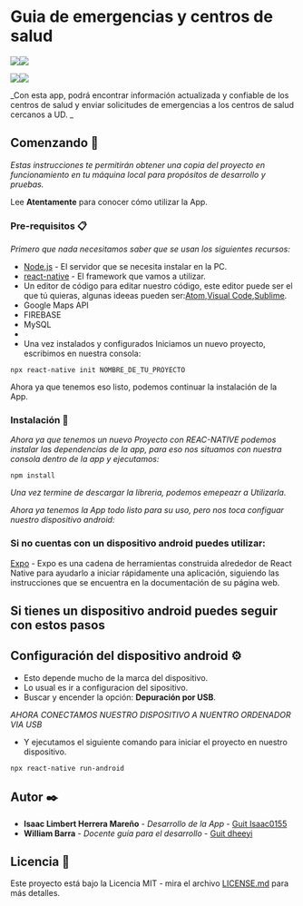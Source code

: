 # Guia de emergencias y centros de salud
![](assets/uno.jpg)![](assets/dos.jpg)

![](assets/tres.jpg)![](assets/cuatro.jpg)

_Con esta app, podrá encontrar información actualizada y confiable de los centros de salud y enviar solicitudes de emergencias a los centros de salud cercanos a UD. _

## Comenzando 🚀



_Estas instrucciones te permitirán obtener una copia del proyecto en funcionamiento en tu máquina local para propósitos de desarrollo y pruebas._

Lee **Atentamente** para conocer cómo utilizar la App.


### Pre-requisitos 📋

_Primero que nada necesitamos saber que se usan los siguientes recursos:_
* [Node.js](https://nodejs.org/es/download/) - El servidor que se necesita instalar en la PC.
* [react-native](https://www.npmjs.com/package/react-native) - El framework que vamos a utilizar.
* Un editor de código para editar nuestro código, este editor puede ser el que tú quieras, algunas ideeas pueden ser:[Atom](https://atom.io/),[Visual Code](https://code.visualstudio.com/download),[Sublime](https://www.sublimetext.com/3).
* Google Maps API
* FIREBASE
* MySQL
*
* Una vez instalados y configurados Iniciamos un nuevo proyecto, escribimos en nuestra consola:
```
npx react-native init NOMBRE_DE_TU_PROYECTO
```
Ahora ya que tenemos eso listo, podemos continuar la instalación de la App.

### Instalación 🔧

_Ahora ya que tenemos un nuevo Proyecto con REAC-NATIVE podemos instalar las dependencias de la app, para eso nos situamos con nuestra consola dentro de la app y ejecutamos:_

```
npm install
```

_Una vez termine de descargar la libreria, podemos emepeazr a Utilizarla._



_Ahora ya tenemos la App todo listo para su uso, pero nos toca configuar nuestro dispositivo android:_

### Si no cuentas con un dispositivo android puedes utilizar:

[Expo](https://expo.io/) - Expo es una cadena de herramientas construida alrededor de React Native para ayudarlo a iniciar rápidamente una aplicación, siguiendo las instrucciones que se encuentra en la documentación de su página web.

## Si tienes un dispositivo android puedes seguir con estos pasos
## Configuración del dispositivo android ⚙️

* Esto depende mucho de la marca del dispositivo.
* Lo usual es ir a configuracion del sipositivo.
* Buscar y encender la opción: **Depuración por USB**.


_AHORA CONECTAMOS NUESTRO DISPOSITIVO A NUENTRO ORDENADOR VIA USB_

* Y ejecutamos el siguiente comando para iniciar el proyecto en nuestro dispositivo.
```
npx react-native run-android
```

## Autor ✒️

* **Isaac Limbert Herrera Mareño** - *Desarrollo de la App* - [Guit Isaac0155](https://github.com/Isaac0155)
* **William Barra** - *Docente guía para el desarrollo* - [Guit dheeyi](https://github.com/dheeyi)

## Licencia 📄

Este proyecto está bajo la Licencia MIT - mira el archivo [LICENSE.md](LICENSE.md) para más detalles.
